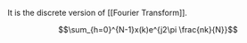 It is the discrete version of [[Fourier Transform]].

$$\sum_{h=0}^{N-1}x(k)e^{j2\pi \frac{nk}{N}}$$

